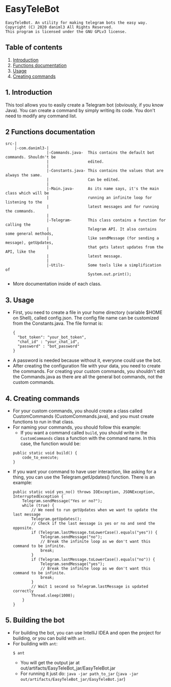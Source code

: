 # EasyTeleBot
```
EasyTeleBot. An utility for making telegram bots the easy way.
Copyright (C) 2020 daniml3 All Rights Reserved.
This program is licensed under the GNU GPLv3 license.
```

## Table of contents 
1. [ Introduction ](#1-introduction)
2. [ Functions documentation ](#2-functions-documentation)
3. [ Usage ](#3-usage)
4. [ Creating commands ](#4-creating-commands)

## 1. Introduction
This tool allows you to easily create a Telegram bot (obviously, if you know Java).
You can create a command by simply writing its code. You don't need to modify any
command list.

## 2 Functions documentation
```
src-|
    |-com.daniml3-|
                  |-Commands.java-  This contains the default bot commands. Shouldn't be 
                  |                 edited.
                  |
                  |-Constants.java- This contains the values that are always the same. 
                  |                 Can be edited.
                  |
                  |-Main.java-      As its name says, it's the main class which will be
                  |                 running an infinite loop for listening to the
                  |                 latest messages and for running the commands.
                  |
                  |-Telegram-       This class contains a function for calling the
                  |                 Telegram API. It also contains some general methods,
                  |                 like sendMessage (for sending a message), getUpdates,
                  |                 that gets latest updates from the API, like the
                  |                 latest message.
                  |
                  |-Utils-          Some tools like a simplification of
                                    System.out.print();
```

* More documentation inside of each class.

## 3. Usage
* First, you need to create a file in your home directory (variable $HOME on Shell), called config.json.
The config file name can be customized from the Constants.java.
The file format is:
    ```
    {
      "bot_token": "your_bot_token",
      "chat_id" : "your_chat_id",
      "password" : "bot_password"
    }
    ```
* A password is needed because without it, everyone could use the bot.
* After creating the configuration file with your data, you need to create the commands.
For creating your custom commands, you shouldn't edit the Commands.java as there are all
the general bot commands, not the custom commands.

## 4. Creating commands
* For your custom commands, you should create a class called CustomCommands (CustomCommands.java),
 and you must create functions to run in that class.
* For naming your commands, you should follow this example:
    * If you want a command called `build`, you should write in the `CustomCommands`
    class a function with the command name. In this case, the function would be:
    ```
    public static void build() {
        code_to_execute;
    }
    ```
* If you want your command to have user interaction, like asking for a thing, you can use
the Telegram.getUpdates() function. There is an example:
    ```
    public static void yes_no() throws IOException, JSONException, InterruptedException {
        Telegram.sendMessage("Yes or no?");
        while (true) {
            // We need to run getUpdates when we want to update the last message
            Telegram.getUpdates();
            // Check if the last message is yes or no and send the opposite.
            if (Telegram.lastMessage.toLowerCase().equals("yes")) {
                Telegram.sendMessage("no");
                // Break the infinite loop as we don't want this command to be infinite.
                break;
            }
            if (Telegram.lastMessage.toLowerCase().equals("no")) {
                Telegram.sendMessage("yes");
                // Break the infinite loop as we don't want this command to be infinite.
                break;
            }
            // Wait 1 second so Telegram.lastMessage is updated correctly
            Thread.sleep(1000);
        }
    }
    ```
 ## 5. Building the bot
 * For building the bot, you can use IntelliJ IDEA and open the project for building, or
 you can build with `ant`.
 * For building with `ant`:
     ```
    $ ant
    ```
   * You will get the output jar at out/artifacts/EasyTeleBot_jar/EasyTeleBot.jar
   * For running it just do: `java -jar path_to_jar` (`java -jar out/artifacts/EasyTeleBot_jar/EasyTeleBot.jar`)
